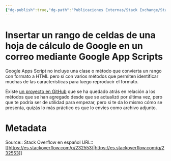 ```yaml
---
{"dg-publish":true,"dg-path":"Publicaciones Externas/Stack Exchange/Stack Overflow en español/es.stackoverflow.com-232553.md","permalink":"/publicaciones-externas/stack-exchange/stack-overflow-en-espanol/es-stackoverflow-com-232553/","title":"Insertar un rango de celdas de una hoja de cálculo de Google en un correo mediante Google App Scripts","hide":true,"noteIcon":"default","created":"2024-04-03T12:49:10.506-06:00","updated":"2024-04-05T16:43:54.661-06:00"}
---
```


# Insertar un rango de celdas de una hoja de cálculo de Google en un correo mediante Google App Scripts

Google Apps Script no incluye una clase o método que convierta un rango con formato a HTML pero sí con varios métodos que permiten identificar muchas de las características para luego reproducir el formato.

Existe [un proyecto en GitHub](https://github.com/mogsdad/SheetConverter) que se ha quedado atrás en relación a los métodos que se han agregado desde que se actualizó por última vez, pero que te podría ser de utilidad para empezar, pero si te da lo mismo cómo se presenta, quizás lo más práctico es que lo envíes como archivo adjunto.

# Metadata
Source:: Stack Overflow en español
URL:: [[https://es.stackoverflow.com/q/232553\|https://es.stackoverflow.com/q/232553]]

